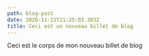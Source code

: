 ```yaml
---
path: blog-post
date: 2020-11-22T21:25:03.303Z
title: Ceci est un nouveau billet de blog
---
```

Ceci est le corps de mon nouveau billet de blog
